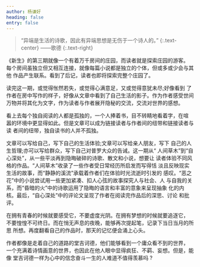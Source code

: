 ```yaml
---
author: 杨谦好
heading: false
entry: false
---
```


> “异端是生活的诗歌，因此有异端思想是无伤于一个诗人的。”
> {:.text-center}
——歌德
> {:.text-right}

《新生》的第三期就像一个有着万千房间的庄园，而读者就是探索庄园的游客。 每个房间虽独立但又相互连接，就像每篇小说都是独立的个体，但或多或少会与其他 作品产生联系。看到了后记，读者也即将探索完整个庄园了。 

读完这一期，或觉得怅然若失，或觉得心满意足，又或觉得意犹未尽;好像看到 了作者在房中写作的样子，好像从文章中看到了自己生活的影子。作为作者感受世间 万物并将其化为文字，作为读者与作者展开隐秘的交流，交流对世界的感想。 

看上去每个独自阅读的人都是孤独的，一个人捧着书，目不转睛地看着字，在喧 嚣的环境中更显得如此。但是文章可以成为链接读者与作者间的纽带和链接读者与读 者间的纽带，独自读书的人并不孤独。 

文章可以写给自己，写下自己的生活体验;文章可以写给亲人朋友，写下 自己的人生哲理;亦可以写给群众，写下自己对普罗大众的告诫。这一期从“ 人间草木”到“自心深处”，从一些平淡再到隐晦破碎的诗歌、散文和小说，想要让 读者体验不同风格的作品。“人间草木”收录了一些作者受日常经历所启发而写得恬 淡且反映现实生活的故事，而“静静的溪流”承载着作者们在体验时光流逝时引发的 感叹。“恶之花”中的小说尝试用一些更加紧凑、扣人心弦的故事探究人与社会、人 与自我的关系，而“昏暗的火”中的诗歌运用了隐晦的语言和丰富的意象来呈现抽象 化的内核。最后，“自心深处”中的评论文呈现了作者在阅读完作品后的深思、讨论 和批评。 

在拥有青春的时候就要感受它，不要虚度光阴。在拥有梦想的时候就要追逐它， 不要惶惶不可终日。而在悄无声息的夜晚，能够再次提起笔，记录下当日当月的所思 所想。再度翻看自己的作品时，那天的记忆便会涌上心头。 

作者都像是走着自己的道路的堂吉诃德，他们能够看到一个庸众看不到的世界， 一个充满着诗情画意的世界，也因此在他人眼中显得疯狂、不羁、妄想。但是，能像 堂吉诃德一样为心中的信念奋斗一生的人难道不值得羡慕吗 ? 
